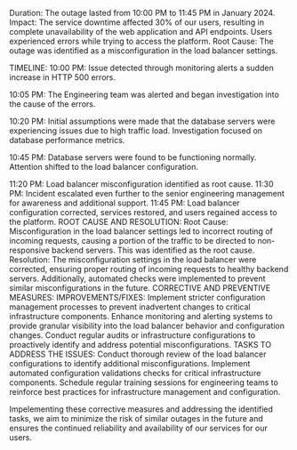 Duration: 
The outage lasted from 10:00 PM to 11:45 PM in January 2024. Impact: The service downtime affected 30% of our users, resulting in complete unavailability of the web application and API endpoints. Users experienced errors while trying to access the platform. Root Cause: The outage was identified as a misconfiguration in the load balancer settings.

TIMELINE: 
10:00 PM: Issue detected through monitoring alerts a sudden increase in HTTP 500 errors. 

10:05 PM: The Engineering team was alerted and began investigation into the cause of the errors.

10:20 PM: Initial assumptions were made that the database servers were experiencing issues due to high traffic load. Investigation focused on database performance metrics. 

10:45 PM: Database servers were found to be functioning normally. Attention shifted to the load balancer configuration. 

11:20 PM: Load balancer misconfiguration identified as root cause. 
11:30 PM: Incident escalated even further to the senior engineering management for awareness and additional support. 
11:45 PM: Load balancer configuration corrected, services restored, and users regained access to the platform.
ROOT CAUSE AND RESOLUTION: 
Root Cause:
 Misconfiguration in the load balancer settings led to incorrect routing of incoming requests, causing a portion of the traffic to be directed to non-responsive backend servers. This was identified as the root cause. 
Resolution: 
The misconfiguration settings in the load balancer were corrected, ensuring proper routing of incoming requests to healthy backend servers. Additionally, automated checks were implemented to prevent similar misconfigurations in the future.
CORRECTIVE AND PREVENTIVE MEASURES: 
IMPROVEMENTS/FIXES: 
Implement stricter configuration management processes to prevent inadvertent changes to critical infrastructure components. Enhance monitoring and alerting systems to provide granular visibility into the load balancer behavior and configuration changes. Conduct regular audits or infrastructure configurations to proactively identify and address potential misconfigurations.
TASKS TO ADDRESS THE ISSUES: 
Conduct thorough review of the load balancer configurations to identify additional misconfigurations. Implement automated configuration validations checks for critical infrastructure components. Schedule regular training sessions for engineering teams to reinforce best practices for infrastructure management and configuration.


Impelementing these corrective measures and addressing the identified tasks, we aim to minimize the risk of similar outages in the future and ensures the continued reliability and availability of our services for our users.

